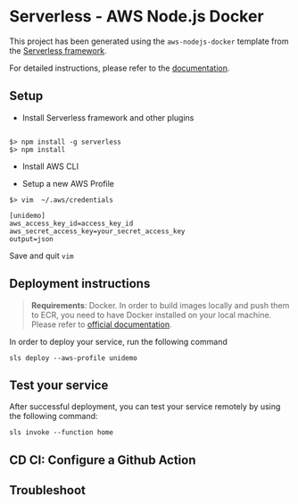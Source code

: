 # Serverless - AWS Node.js Docker

This project has been generated using the `aws-nodejs-docker` template from the [Serverless framework](https://www.serverless.com/).

For detailed instructions, please refer to the [documentation](https://www.serverless.com/framework/docs/providers/aws/).

## Setup
- Install Serverless framework and other plugins
```shell

$> npm install -g serverless
$> npm install
```
- Install AWS CLI

- Setup a new AWS Profile
```shell
$> vim  ~/.aws/credentials

[unidemo]
aws_access_key_id=access_key_id
aws_secret_access_key=your_secret_access_key
output=json

```
Save and quit `vim`


## Deployment instructions

> **Requirements**: Docker. In order to build images locally and push them to ECR, you need to have Docker installed on your local machine. Please refer to [official documentation](https://docs.docker.com/get-docker/).

In order to deploy your service, run the following command

```shell
sls deploy --aws-profile unidemo
```

## Test your service

After successful deployment, you can test your service remotely by using the following command:

```shell
sls invoke --function home
```

## CD CI: Configure a Github Action

## Troubleshoot
